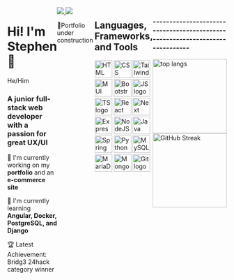 <div style="display: flex; margin-bottom: 20px">
  <div style="flex: 1">
    <!-- Intro -->
    <h1>Hi! I'm Stephen 👋</h1>
    <p>He/Him</p>
    <div>
      <h3>A junior full-stack web developer with a passion for great UX/UI</h3>
      <p>
        🔭 I'm currently working on my <strong>portfolio</strong> and an
        <strong>e-commerce site</strong>
      </p>
      <p>
        🌱 I'm currently learning
        <strong>Angular, Docker, PostgreSQL, and Django</strong>
      </p>
      <p>🏆 Latest Achievement: Bridg3 24hack category winner</p>
    </div>
  </div>

  <!-- Links -->
  <div style="flex: 1">
    <a href="mailto:swanson.stephen.h+GitHub@gmail.com">
      <img
        src="https://img.shields.io/badge/Gmail-333333?style=for-the-badge&logo=gmail&logoColor=red"
      />
    </a>
    <a href="https://www.linkedin.com/in/stephen-swanson-h/" target="_blank">
      <img
        src="https://img.shields.io/badge/LinkedIn-0077B5?style=for-the-badge&logo=linkedin&logoColor=white"
        target="_blank"
      />
    </a>
    <p>🔨Portfolio under construction</p>
  </div>

  <div style="flex: 1">
    <h2>Languages, Frameworks, and Tools</h2>
    <img
      height="40"
      src="https://www.svgrepo.com/show/452228/html-5.svg"
      alt="HTML logo"
    />
    <img
      height="40"
      src="https://www.svgrepo.com/show/452185/css-3.svg"
      alt="CSS logo"
    />
    <img
      height="40"
      src="https://www.svgrepo.com/show/374118/tailwind.svg"
      alt="TailwindCSS logo"
    />
    <img
      height="40"
      src="https://www.svgrepo.com/show/354048/material-ui.svg"
      alt="MUI logo"
    />
    <img
      height="40"
      src="https://www.svgrepo.com/show/353498/bootstrap.svg"
      alt="Bootstrap logo"
    />
    <img
      height="40"
      src="https://www.svgrepo.com/show/373705/js-official.svg"
      alt="JS logo"
    />
    <img
      height="40"
      src="https://www.svgrepo.com/show/354478/typescript-icon.svg"
      alt="TS logo"
    />
    <img
      height="40"
      src="https://www.svgrepo.com/show/452092/react.svg"
      alt="React logo"
    />
    <img
      height="40"
      src="https://www.svgrepo.com/show/342062/next-js.svg"
      alt="Next logo"
    />
    <img
      height="40"
      src="https://www.svgrepo.com/show/330398/express.svg"
      alt="ExpressJS logo"
    />
    <img
      height="40"
      src="https://www.svgrepo.com/show/452075/node-js.svg"
      alt="NodeJS logo"
    />
    <img
      height="40"
      src="https://www.svgrepo.com/show/452234/java.svg"
      alt="Java logo"
    />
    <img
      height="40"
      src="https://www.svgrepo.com/show/376350/spring.svg"
      alt="Spring logo"
    />
    <img
      height="40"
      src="https://www.svgrepo.com/show/374016/python.svg"
      alt="Python logo"
    />
    <img
      height="40"
      src="https://www.svgrepo.com/show/355133/mysql.svg"
      alt="MySQL logo"
    />
    <img
      height="40"
      src="https://www.svgrepo.com/show/354037/mariadb-icon.svg"
      alt="MariaDB logo"
    />
    <img
      height="40"
      src="https://www.svgrepo.com/show/373845/mongo.svg"
      alt="MongoDB logo"
    />
    <img
      height="40"
      src="https://www.svgrepo.com/show/452210/git.svg"
      alt="Git logo"
    />
  </div>

  <!-- stats -->
  <div style="flex: 1">
    <h3>
      -----------------------------------------------------------------------------
    </h3>
    <img
      height="170"
      align="center"
      src="https://github-readme-stats-salesp07.vercel.app/api/top-langs/?username=YB-BigSwan&hide=HTML&langs_count=8&layout=compact&theme=nord&border_radius=10&hide_border=true&size_weight=0.5&count_weight=0.5&exclude_repo=github-readme-stats"
      alt="top langs"
    />
    <a href="https://git.io/streak-stats"
      ><img
        height="170"
        align="center"
        src="https://streak-stats.demolab.com?user=YB-Bigswan&theme=nord&hide_border=true&border_radius=10"
        alt="GitHub Streak"
    /></a>
  </div>
</div>
